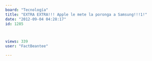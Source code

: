 ```yaml
---
board: "Tecnología"
title: "EXTRA EXTRA!!! Apple le mete la poronga a Samsung!!!1!"
date: "2012-09-04 04:28:17"
id: 1285



views: 339
user: "FactBeantee"

---
```

